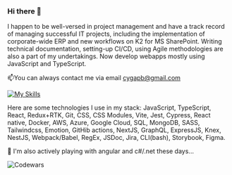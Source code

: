 ### Hi there 👋
I happen to be well-versed in project management and have a track record of managing successful IT projects, including the implementation of corporate-wide ERP and new workflows on K2 for MS SharePoint. Writing technical documentation, setting-up CI/CD, using Agile methodologies are also a part of my undertakings. 
Now develop webapps mostly using JavaScript and TypeScript. 

📫You can always contact me via email [cygapb@gmail.com](mailto:cygapb@gmail.com?subject=[GitHub]%20profile)

[![My Skills](https://skillicons.dev/icons?i=aws,azure,googlecloud,javascript,typescript,react,vue,nodejs,expressjs,nestjs,graphql,docker,mysql,mongodb,vscode,webpack,regex,git,jest,scss&perline=6)](https://skillicons.dev)

Here are some technologies I use in my stack:
JavaScript, TypeScript, React, Redux+RTK, Git, CSS, CSS Modules, Vite, Jest, Cypress, React native, Docker, AWS, Azure, Google Cloud, SQL, MongoDB, SASS, Tailwindcss, Emotion, GitHib actions, NextJS, GraphQL, ExpressJS, Knex, NestJS, Webpack/Babel, RegEx, JSDoc, Jira, CLI(bash), Storybook, Figma.

🌱 I'm also actively playing with angular and c#/.net these days...

![Codewars](https://www.codewars.com/users/Cygapb/badges/micro)
<!--
**Cygap/Cygap** is a ✨ _special_ ✨ repository because its `README.md` (this file) appears on your GitHub profile.

Here are some ideas to get you started:

- 🔭 I’m currently working on ...
- 🌱 I’m currently learning ...
- 👯 I’m looking to collaborate on ...
- 🤔 I’m looking for help with ...
- 💬 Ask me about ...
- 📫 How to reach me: ...
- 😄 Pronouns: ...
- ⚡ Fun fact: ...
-->
